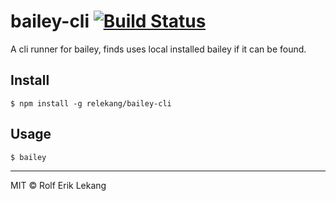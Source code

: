 # bailey-cli [![Build Status](https://ci.frigg.io/badges/relekang/bailey-cli/)](https://ci.frigg.io/relekang/bailey-cli/last/)

A cli runner for bailey, finds uses local installed bailey if it can be found.


## Install
```
$ npm install -g relekang/bailey-cli
```

## Usage
```
$ bailey
```

----------------------
MIT © Rolf Erik Lekang
